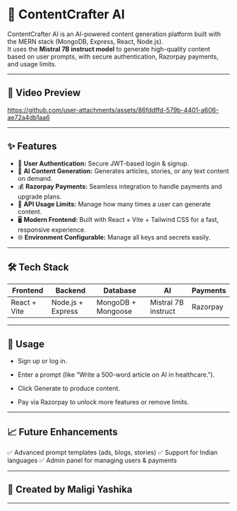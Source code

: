 # 📝 ContentCrafter AI

ContentCrafter AI is an AI-powered content generation platform built with the MERN stack (MongoDB, Express, React, Node.js).  
It uses the **Mistral 7B instruct model** to generate high-quality content based on user prompts, with secure authentication, Razorpay payments, and usage limits.

---

## 🎥 Video Preview

https://github.com/user-attachments/assets/86fddffd-579b-4401-a606-ae72a4db1aa6

---

## ✨ Features

- 🔐 **User Authentication:** Secure JWT-based login & signup.
- 🤖 **AI Content Generation:** Generates articles, stories, or any text content on demand.
- 💰 **Razorpay Payments:** Seamless integration to handle payments and upgrade plans.
- 🚀 **API Usage Limits:** Manage how many times a user can generate content.
- 🖥️ **Modern Frontend:** Built with React + Vite + Tailwind CSS for a fast, responsive experience.
- 🌐 **Environment Configurable:** Manage all keys and secrets easily.

---

## 🛠 Tech Stack

| Frontend | Backend | Database | AI | Payments |
| -------- | ------- | -------- |----|----------|
| React + Vite | Node.js + Express | MongoDB + Mongoose | Mistral 7B instruct | Razorpay |

---

## 🚀 Usage
- Sign up or log in.

- Enter a prompt (like “Write a 500-word article on AI in healthcare.”).

- Click Generate to produce content.

- Pay via Razorpay to unlock more features or remove limits.

---

## 📈 Future Enhancements
✅ Advanced prompt templates (ads, blogs, stories)
✅ Support for Indian languages
✅ Admin panel for managing users & payments

---

## 🌸 Created by Maligi Yashika

---




